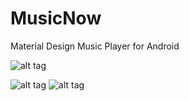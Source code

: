 # MusicNow
Material Design Music Player for Android

![alt tag](http://i.imgur.com/jZNbniX.png?1)

![alt tag](http://i.imgur.com/nt8kQVnm.png)    ![alt tag](http://i.imgur.com/RzFd1Mxm.png)
  



 
 
 
 

